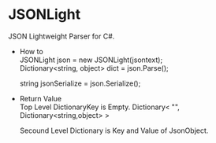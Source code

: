 JSONLight
=========

JSON Lightweight Parser for C#.  

* How to  
  JSONLight json = new JSONLight(jsontext);  
  Dictionary<string, object> dict = json.Parse();  
  
  string jsonSerialize = json.Serialize();  
  
* Return Value  
  Top Level DictionaryKey is Empty. 
   Dictionary< "", Dictionary<string,object> >  
  
  Secound Level Dictionary is Key and Value of JsonObject.


